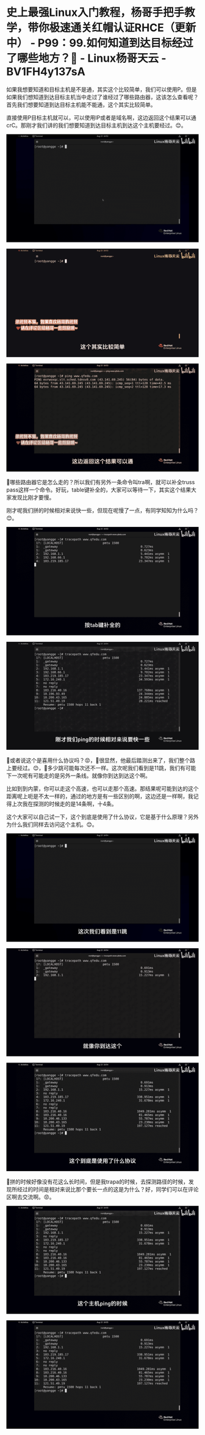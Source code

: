 # 史上最强Linux入门教程，杨哥手把手教学，带你极速通关红帽认证RHCE（更新中） - P99：99.如何知道到达目标经过了哪些地方？ - Linux杨哥天云 - BV1FH4y137sA

如果我想要知道和目标主机是不是通，其实这个比较简单，我们可以使用P。但是如果我们想知道到达目标主机当中走过了谁经过了哪些路由器，这该怎么查看呢？首先我们想要知道到达目标主机能不能通，这个其实比较简单。

直接使用P目标主机就可以，可以使用IP或者是域名啊，这边返回这个结果可以通crC。那刚才我们讲的我们想要知道到达目标主机到达这个主机要经过。😊。



![](img/aa5b742bc3ac2990e2137353a677d91a_1.png)

![](img/aa5b742bc3ac2990e2137353a677d91a_2.png)

![](img/aa5b742bc3ac2990e2137353a677d91a_3.png)

🎼哪些路由器它是怎么走的？所以我们有另外一条命令叫tra啊，就可以补全truss pass这样一个命令。好玩，table键补全的，大家可以等待一下，其实这个结果大家发现比刚才要慢。

刚才呢我们拼的时候相对来说快一些，但现在呢慢了一点，有同学知知为什么吗？😊。

![](img/aa5b742bc3ac2990e2137353a677d91a_5.png)

![](img/aa5b742bc3ac2990e2137353a677d91a_6.png)

🎼或者说这个是喜用什么协议吗？😡，🎼很显然，他最后踏测出来了，我们整个路上要经过。😊，🎼多少跳可能每次还不一样。这次呢我们看到是11跳，我们有可能下一次呢有可能走的是另外一条线。就像你到达到达这个啊。

比如到到内蒙，你可以走这个高速，也可以走那个高速。那结果呢可能到达的这个距离呢上呃是不太一样的，通过的地方是有一些区别的啊，这边还是一样啊，我记得上次我在探测的时候走的是14条啊，十4条。

这个大家可以自己试一下，这个到底是使用了什么协议，它是基于什么原理？另外为什么我们同样去访问这个主机。😊。



![](img/aa5b742bc3ac2990e2137353a677d91a_8.png)

![](img/aa5b742bc3ac2990e2137353a677d91a_9.png)

![](img/aa5b742bc3ac2990e2137353a677d91a_10.png)

🎼拼的时候好像没有花这么长时间，但是我trapa的时候，去探测路径的时候，发现所经过的时间是相对来说比那个要长一点的这是为什么？好，同学们可以在评论区啊去交流啊。😡。



![](img/aa5b742bc3ac2990e2137353a677d91a_12.png)

![](img/aa5b742bc3ac2990e2137353a677d91a_13.png)